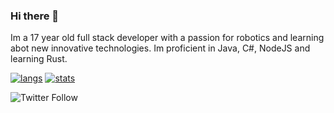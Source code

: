 ### Hi there 👋

Im a 17 year old full stack developer with a passion for robotics and learning abot new innovative technologies. Im proficient in Java, C#, NodeJS and learning Rust.

[![langs](https://github-readme-stats.vercel.app/api/top-langs/?username=brandonzx3&hide=labview&theme=synthwave)](https://github.com/anuraghazra/github-readme-stats)
[![stats](https://github-readme-stats.vercel.app/api?username=brandonzx3&theme=synthwave&show_icons=true)](https://github.com/anuraghazra/github-readme-stats)

<img alt="Twitter Follow" src="https://img.shields.io/twitter/follow/brandonzx3VEVO?style=flat-square">


